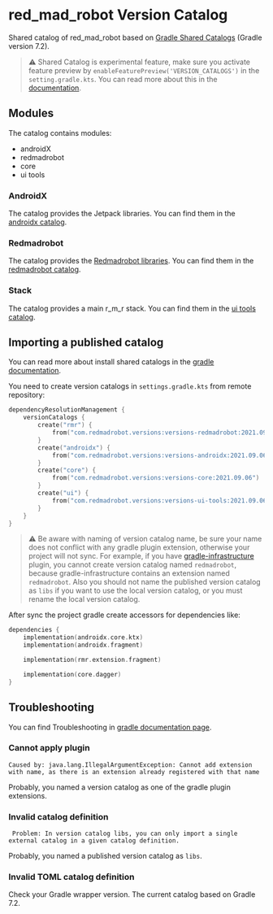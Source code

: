 # red_mad_robot Version Catalog

Shared catalog of red_mad_robot based on [Gradle Shared Catalogs](https://docs.gradle.org/current/userguide/platforms.html#sec:sharing-catalogs) (Gradle version 7.2).

> :warning: Shared Catalog is experimental feature, make sure you activate feature preview by `enableFeaturePreview('VERSION_CATALOGS')` in the `setting.gradle.kts`. 
> You can read more about this in the [documentation](https://docs.gradle.org/current/userguide/platforms.html).

## Modules

The catalog contains modules: 
 - androidX
 - redmadrobot
 - core
 - ui tools

### AndroidX 

The catalog provides the Jetpack libraries. 
You can find them in the [androidx catalog](versions-androidx/libs.versions.toml).

### Redmadrobot

The catalog provides the [Redmadrobot libraries](https://github.com/RedMadRobot). 
You can find them in the [redmadrobot catalog](versions-redmadrobot/libs.versions.toml).

### Stack

The catalog provides a main r_m_r stack.
You can find them in the [ui tools catalog](versions-stack/libs.versions.toml).

## Importing a published catalog 

You can read more about install shared catalogs in the [gradle documentation](https://docs.gradle.org/current/userguide/platforms.html#sec:importing-published-catalog).

You need to create version catalogs in `settings.gradle.kts` from remote repository:

```kotlin
dependencyResolutionManagement {
    versionCatalogs {
        create("rmr") {
            from("com.redmadrobot.versions:versions-redmadrobot:2021.09.06")
        }
        create("androidx") {
            from("com.redmadrobot.versions:versions-androidx:2021.09.06")
        }
        create("core") {
            from("com.redmadrobot.versions:versions-core:2021.09.06")
        }
        create("ui") {
            from("com.redmadrobot.versions:versions-ui-tools:2021.09.06")
        }
    }
}
``` 

> :warning: Be aware with naming of version catalog name, be sure your name does not conflict with any gradle plugin extension, otherwise your project will not sync.
> For example, if you have [gradle-infrastructure](https://github.com/RedMadRobot/gradle-infrastructure) plugin, you cannot create version catalog named `redmadrobot`, because gradle-infrastructure contains an extension named `redmadrobot`.
> Also you should not name the published version catalog as `libs` if you want to use the local version catalog, or you must rename the local version catalog.

After sync the project gradle create accessors for dependencies like: 

```kotlin
dependencies {
    implementation(androidx.core.ktx)
    implementation(androidx.fragment)

    implementation(rmr.extension.fragment)

    implementation(core.dagger)
}
```

## Troubleshooting

You can find Troubleshooting in [gradle documentation page](https://docs.gradle.org/7.2/userguide/version_catalog_problems.html).

### Cannot apply plugin 

```text
Caused by: java.lang.IllegalArgumentException: Cannot add extension with name, as there is an extension already registered with that name
```

Probably, you named a version catalog as one of the gradle plugin extensions.

### Invalid catalog definition

```text
 Problem: In version catalog libs, you can only import a single external catalog in a given catalog definition.
```

Probably, you named a published version catalog as `libs`.

### Invalid TOML catalog definition

Check your Gradle wrapper version. The current catalog based on Gradle 7.2. 
